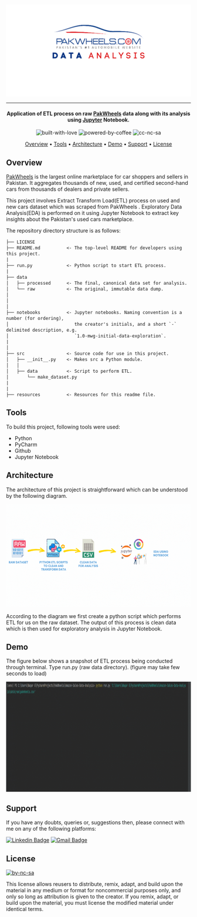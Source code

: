 <p align='center'>
<img src='https://github.com/waqarg2001/PakWheels-Data-Analysis/blob/7b23ca6ab3df0c13053a73f5a91e5544becd2ff0/resources/Sales%20Data.png' width=600 height=250 >
</p>

---

<h4 align='center'> Application of ETL process on raw <a href='https://pakwheels.com/' target='_blank'>PakWheels</a> data along with its analysis using <a href='jupyter.org' target='_blank'>Jupyter</a> Notebook. </h4>

<p align='center'>
<img src="https://i.ibb.co/KxfMMsP/built-with-love.png" alt="built-with-love" border="0">
<img src="https://i.ibb.co/MBDK1Pk/powered-by-coffee.png" alt="powered-by-coffee" border="0">
<img src="https://i.ibb.co/CtGqhQH/cc-nc-sa.png" alt="cc-nc-sa" border="0">
</p>

<p align="center">
  <a href="#overview">Overview</a> •
  <a href="#tools">Tools</a> •
  <a href="#architecture">Architecture</a> •
  <a href="#demo">Demo</a> •
  <a href="#support">Support</a> •
  <a href="#license">License</a>
</p>


## Overview

<p><a href='pakwheels.com' target='_blank'>PakWheels</a> is the largest online marketplace for car shoppers and sellers in Pakistan. It aggregates thousands of new, used, and certified second-hand cars from thousands of dealers and private sellers.</p>

This project involves Extract Transform Load(ETL) process on used and new cars dataset which was scraped from PakWheels . Exploratory Data Analysis(EDA) is performed on it using Jupyter Notebook to extract key insights about the Pakistan's used cars marketplace.

The repository directory structure is as follows:

```
├── LICENSE 
├── README.md          <- The top-level README for developers using this project. 
| 
├── run.py             <- Python script to start ETL process. 
| 
├── data 
│   ├── processed      <- The final, canonical data set for analysis.
│   └── raw            <- The original, immutable data dump. 
│ 
│ 
│ 
├── notebooks          <- Jupyter notebooks. Naming convention is a number (for ordering),
│                         the creator's initials, and a short `-` delimited description, e.g.
│                         `1.0-mwg-initial-data-exploration`.  
| 
│ 
├── src                <- Source code for use in this project. 
│   ├── __init__.py    <- Makes src a Python module. 
│   │ 
│   ├── data           <- Script to perform ETL. 
│       └── make_dataset.py 
|         
|
├── resources          <- Resources for this readme file. 
```

## Tools 

To build this project, following tools were used:

- Python
- PyCharm
- Github
- Jupyter Notebook

## Architecture

The architecture of this project is straightforward which can be understood by the following diagram.

<p align='center'>
  <img src='https://github.com/waqarg2001/PakWheels-Data-Analysis/blob/7b23ca6ab3df0c13053a73f5a91e5544becd2ff0/resources/architecture.gif' height=280 width=900>
</p>  

According to the diagram we first create a python script which performs ETL for us on the raw dataset. The output of this process is clean data which is then used for exploratory analysis in Jupyter Notebook.


## Demo

The figure below shows a snapshot of ETL process being conducted through terminal. Type run.py (raw data directory).
(figure may take few seconds to load)

<p>
  <img src='https://github.com/waqarg2001/PakWheels-Data-Analysis/blob/b195a77dc208fe9c668df46433f213108ae63008/resources/pakwheels%20etl.gif' width=816 height=300>
</p>  




## Support

If you have any doubts, queries or, suggestions then, please connect with me on any of the following platforms:

[![Linkedin Badge][linkedinbadge]][linkedin] 
[![Gmail Badge][gmailbadge]][gmail]


## License

<a href = 'https://creativecommons.org/licenses/by-nc-sa/4.0/' target="_blank">
    <img src="https://i.ibb.co/mvmWGkm/by-nc-sa.png" alt="by-nc-sa" border="0" width="88" height="31">
</a>

This license allows reusers to distribute, remix, adapt, and build upon the material in any medium or format for noncommercial purposes only, and only so long as attribution is given to the creator. If you remix, adapt, or build upon the material, you must license the modified material under identical terms.



<!--Profile Link-->
[linkedin]: https://www.linkedin.com/in/waqargul
[gmail]: mailto:waqargul6@gmail.com

<!--Logo Link -->
[linkedinbadge]: https://img.shields.io/badge/waqargul-0077B5?style=for-the-badge&logo=linkedin&logoColor=white
[gmailbadge]: https://img.shields.io/badge/Gmail-D14836?style=for-the-badge&logo=gmail&logoColor=white

